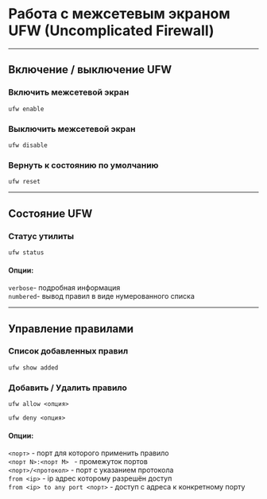 # Работа с межсетевым экраном UFW (Uncomplicated Firewall)

---
## Включение / выключение UFW
### Включить межсетевой экран
```
ufw enable
```
### Выключить межсетевой экран
```
ufw disable
```
### Вернуть к состоянию по умолчанию
```
ufw reset
```

---
## Состояние UFW
### Статус утилиты
```
ufw status
```
#### Опции:  
``verbose``- подробная информация  
``numbered``- вывод правил в виде нумерованного списка

---
## Управление правилами
### Список добавленных правил
``` 
ufw show added
```
### Добавить / Удалить правило
```
ufw allow <опция>
```
```
ufw deny <опция>
```
#### Опции:  
``<порт>`` - порт для которого применить правило  
``<порт N>:<порт M> `` - промежуток портов  
``<порт>/<протокол>`` - порт с указанием протокола  
``from <ip>`` - ip адрес которому разрешён доступ  
``from <ip> to any port <порт>`` - доступ с адреса к конкретному порту
